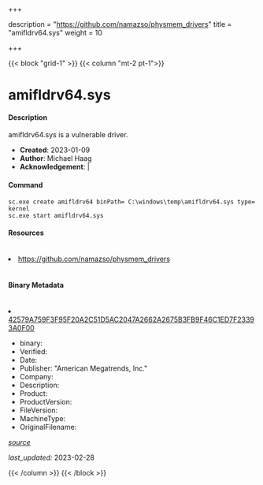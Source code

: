 +++

description = "https://github.com/namazso/physmem_drivers"
title = "amifldrv64.sys"
weight = 10

+++


{{< block "grid-1" >}}
{{< column "mt-2 pt-1">}}


# amifldrv64.sys

#### Description

amifldrv64.sys is a vulnerable driver.

- **Created**: 2023-01-09
- **Author**: Michael Haag
- **Acknowledgement**:  | [](https://twitter.com/)

#### Command

```
sc.exe create amifldrv64 binPath= C:\windows\temp\amifldrv64.sys type= kernel
sc.exe start amifldrv64.sys
```

#### Resources
<br>


<li><a href=" https://github.com/namazso/physmem_drivers"> https://github.com/namazso/physmem_drivers</a></li>


<br>


#### Binary Metadata
<br>



<li><a href="https://www.virustotal.com/gui/file/42579A759F3F95F20A2C51D5AC2047A2662A2675B3FB9F46C1ED7F23393A0F00">42579A759F3F95F20A2C51D5AC2047A2662A2675B3FB9F46C1ED7F23393A0F00</a></li>



- binary: 
- Verified: 
- Date: 
- Publisher: &#34;American Megatrends, Inc.&#34;
- Company: 
- Description: 
- Product: 
- ProductVersion: 
- FileVersion: 
- MachineType: 
- OriginalFilename: 

[*source*](https://github.com/magicsword-io/LOLDrivers/tree/main/yaml/amifldrv64.sys.yml)

*last_updated:* 2023-02-28


{{< /column >}}
{{< /block >}}

